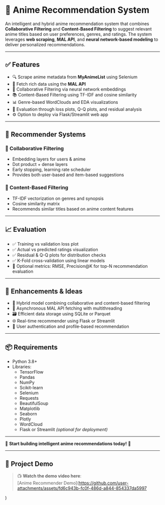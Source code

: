 # 🎌 Anime Recommendation System

An intelligent and hybrid anime recommendation system that combines **Collaborative Filtering** and **Content-Based Filtering** to suggest relevant anime titles based on user preferences, genres, and ratings. The system leverages **web scraping**, **MAL API**, and **neural network-based modeling** to deliver personalized recommendations.

---

## ✅ Features

- 🔍 Scrape anime metadata from **MyAnimeList** using Selenium  
- 📡 Fetch rich data using the **MAL API**  
- 🧠 Collaborative Filtering via neural network embeddings  
- 📚 Content-Based Filtering using TF-IDF and cosine similarity  
- 📊 Genre-based WordClouds and EDA visualizations  
- 🧪 Evaluation through loss plots, Q-Q plots, and residual analysis  
- ⚙️ Option to deploy via Flask/Streamlit web app  

---

## 🤖 Recommender Systems

### 🧠 Collaborative Filtering

- Embedding layers for users & anime  
- Dot product + dense layers  
- Early stopping, learning rate scheduler  
- Provides both user-based and item-based suggestions  

### 🧬 Content-Based Filtering

- TF-IDF vectorization on genres and synopsis  
- Cosine similarity matrix  
- Recommends similar titles based on anime content features  

---

## 📈 Evaluation

- ✅ Training vs validation loss plot  
- ✅ Actual vs predicted ratings visualization  
- ✅ Residual & Q-Q plots for distribution checks  
- ✅ K-Fold cross-validation using linear models  
- 🔧 Optional metrics: RMSE, Precision@K for top-N recommendation evaluation  

---

## 🔧 Enhancements & Ideas

- 🔁 Hybrid model combining collaborative and content-based filtering  
- 🧵 Asynchronous MAL API fetching with multithreading  
- 🗃 Efficient data storage using SQLite or Parquet  
- 🌐 Real-time recommender using Flask or Streamlit  
- 👤 User authentication and profile-based recommendation  

---

## 📦 Requirements

- Python 3.8+  
- Libraries:
  - TensorFlow
  - Pandas
  - NumPy
  - Scikit-learn
  - Selenium
  - Requests
  - BeautifulSoup
  - Matplotlib
  - Seaborn
  - Plotly
  - WordCloud
  - Flask or Streamlit *(optional for deployment)*

---

🎉 **Start building intelligent anime recommendations today!** 🍱

---

## 🎥 Project Demo

> 📺 **Watch the demo video here**:  
> [Anime Recommender Demo](https://github.com/user-attachments/assets/fd6c943b-fc0f-486d-a844-854337da5997


)

